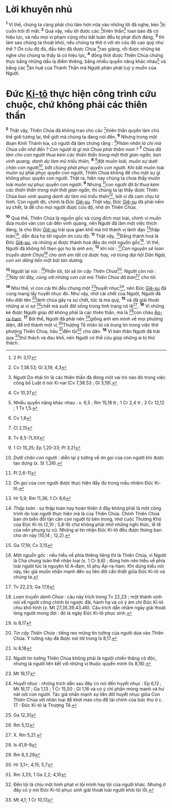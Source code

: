 # Lời khuyên nhủ
<sup><b>1</b></sup> Vì thế, chúng ta càng phải chú tâm hơn nữa vào những lời đã nghe, kẻo [^1@-625aa356-c6d7-407d-b74e-932f018a9585]bị cuốn trôi đi mất. <sup><b>2</b></sup> Quả vậy, nếu lời được các [^2@-625aa356-c6d7-407d-b74e-932f018a9585]thiên thần[^1-625aa356-c6d7-407d-b74e-932f018a9585] loan báo đã có hiệu lực, và nếu mọi vi phạm cũng như bất tuân đều bị phạt đích đáng, <sup><b>3</b></sup> thì làm sao chúng ta thoát khỏi, nếu chúng ta thờ ơ với ơn cứu độ cao quý như thế ? Ơn cứu độ đó, đầu tiên đã được Chúa [^3@-625aa356-c6d7-407d-b74e-932f018a9585]rao giảng, rồi được những kẻ nghe cho chúng ta thấy là có hiệu lực, <sup><b>4</b></sup> đồng thời được Thiên Chúa chứng thực bằng những dấu lạ điềm thiêng, bằng nhiều quyền năng khác nhau[^2-625aa356-c6d7-407d-b74e-932f018a9585] và bằng các [^4@-625aa356-c6d7-407d-b74e-932f018a9585]ân huệ của Thánh Thần mà Người phân phát tuỳ ý muốn của Người.


# Đức [Ki-tô]() thực hiện công trình cứu chuộc, chứ không phải các thiên thần
<sup><b>5</b></sup> Thật vậy, Thiên Chúa đã không trao cho các [^5@-625aa356-c6d7-407d-b74e-932f018a9585]thiên thần quyền làm chủ thế giới tương lai, thế giới mà chúng ta đang nói đến. <sup><b>6</b></sup> Nhưng trong một đoạn Kinh Thánh kia, có người đã làm chứng rằng : *[^6@-625aa356-c6d7-407d-b74e-932f018a9585]Phàm nhân là chi mà Chúa cần nhớ đến ? Con người là gì mà Chúa phải thăm nom ?* <sup><b>7</b></sup> *Chúa đã làm cho con người thua kém các thiên thần trong một thời gian ngắn, ban vinh quang, danh dự làm mũ triều thiên,* <sup><b>8</b></sup> *[^7@-625aa356-c6d7-407d-b74e-932f018a9585]đặt muôn loài, muôn sự dưới chân con người[^3-625aa356-c6d7-407d-b74e-932f018a9585], bắt chúng phải phục quyền con người.* Khi bắt muôn loài muôn sự phải phục quyền con người, Thiên Chúa không để cho một sự gì không phục quyền con người. Thật ra, hiện nay chúng ta chưa thấy muôn loài muôn sự phục quyền con người. <sup><b>9</b></sup> Nhưng *[^8@-625aa356-c6d7-407d-b74e-932f018a9585]con người đã bị thua kém các thiên thần trong một thời gian ngắn,* thì chúng ta lại thấy được Thiên Chúa *ban vinh quang danh dự làm mũ triều thiên*[^4-625aa356-c6d7-407d-b74e-932f018a9585], bởi vì đã cam chịu tử hình. Con người đó, chính là Đức [Giê-su](). Thật vậy, Đức [Giê-su]() đã phải nếm sự chết, là để cho mọi người được cứu độ, nhờ ơn Thiên Chúa.

<sup><b>10</b></sup> Quả thế, Thiên Chúa là nguồn gốc và cùng đích mọi loài, chính vì muốn đưa muôn vàn con cái đến vinh quang, nên Người đã làm một việc thích đáng, là cho Đức [Giê-su]() trải qua gian khổ mà trở thành vị lãnh đạo [^9@-625aa356-c6d7-407d-b74e-932f018a9585]thập toàn[^5-625aa356-c6d7-407d-b74e-932f018a9585], dẫn đưa họ tới nguồn ơn cứu độ. <sup><b>11</b></sup> Thật vậy, [^10@-625aa356-c6d7-407d-b74e-932f018a9585]Đấng thánh hoá là Đức [Giê-su](), và những ai được thánh hoá đều do một nguồn gốc[^6-625aa356-c6d7-407d-b74e-932f018a9585]. Vì thế, Người đã không hổ thẹn gọi họ là *anh em,* <sup><b>12</b></sup> khi nói : *[^11@-625aa356-c6d7-407d-b74e-932f018a9585]Con nguyện sẽ loan truyền danh Chúa[^7-625aa356-c6d7-407d-b74e-932f018a9585] cho anh em tất cả được hay, và trong đại hội Dân Ngài, con xin dâng tiến một bài tán dương.*

<sup><b>13</b></sup> Người lại nói : *[^12@-625aa356-c6d7-407d-b74e-932f018a9585]Phần tôi, tôi sẽ tin cậy Thiên Chúa*[^8-625aa356-c6d7-407d-b74e-932f018a9585]. Người còn nói : *[^13@-625aa356-c6d7-407d-b74e-932f018a9585]Này tôi đây, cùng với những con cái mà Thiên Chúa đã ban[^9-625aa356-c6d7-407d-b74e-932f018a9585] cho tôi.*

<sup><b>14</b></sup> Như thế, vì con cái thì đều chung một [^14@-625aa356-c6d7-407d-b74e-932f018a9585]huyết nhục[^10-625aa356-c6d7-407d-b74e-932f018a9585], nên Đức [Giê-su]() đã cùng mang lấy huyết nhục đó. Như vậy, nhờ cái chết của Người, Người đã tiêu diệt tên [^15@-625aa356-c6d7-407d-b74e-932f018a9585]lãnh chúa gây ra sự chết, tức là ma quỷ, <sup><b>15</b></sup> và đã giải thoát những ai vì sợ [^16@-625aa356-c6d7-407d-b74e-932f018a9585]chết mà suốt đời sống trong tình trạng nô lệ[^11-625aa356-c6d7-407d-b74e-932f018a9585]. <sup><b>16</b></sup> Vì những kẻ được Người giúp đỡ không phải là các thiên thần, mà là [^17@-625aa356-c6d7-407d-b74e-932f018a9585]con cháu [Áp-ra-ham](). <sup><b>17</b></sup> Bởi thế, Người đã phải nên [^18@-625aa356-c6d7-407d-b74e-932f018a9585]giống anh em mình về mọi phương diện, để trở thành một vị [^19@-625aa356-c6d7-407d-b74e-932f018a9585]Thượng Tế nhân từ và trung tín trong việc thờ phượng Thiên Chúa, hầu [^20@-625aa356-c6d7-407d-b74e-932f018a9585]đền tội[^12-625aa356-c6d7-407d-b74e-932f018a9585] cho dân. <sup><b>18</b></sup> Vì bản thân Người đã trải qua [^21@-625aa356-c6d7-407d-b74e-932f018a9585]thử thách và đau khổ, nên Người có thể cứu giúp những ai bị thử thách.

[^1-625aa356-c6d7-407d-b74e-932f018a9585]: Người Do-thái tin là các thiên thần đã đóng một vai trò nào đó trong việc công bố Luật ở núi Xi-nai (Cv 7,38.53 ; Gl 3,19).
[^2-625aa356-c6d7-407d-b74e-932f018a9585]: Nhiều quyền năng khác nhau : x. 6,5 ; Rm 15,18 tt ; 1 Cr 2,4 tt ; 2 Cr 12,12 ; 1 Tx 1,5.
[^3-625aa356-c6d7-407d-b74e-932f018a9585]: *Dưới chân con người* : diễn lại ý tưởng về ơn gọi của con người khi được tạo dựng (x. St 1,26).
[^4-625aa356-c6d7-407d-b74e-932f018a9585]: Ơn gọi của con người được thực hiện đầy đủ trong mầu nhiệm Đức Ki-tô.
[^5-625aa356-c6d7-407d-b74e-932f018a9585]: *Thập toàn* : sự thập toàn hay hoàn thiện ở đây không phải là một công trình do loài người thực hiện mà là của Thiên Chúa. Chính Thiên Chúa ban ơn biến đổi tận căn con người từ bên trong, nhờ cuộc Thương Khó của Đức Ki-tô (2,10 ; 5,8-9) chứ không phải nhờ những nghi thức, lễ tế của nền phụng tự cũ. Những ai tin nhận Đức Ki-tô đều được thông ban cho ơn này (10,14 ; 12,2).
[^6-625aa356-c6d7-407d-b74e-932f018a9585]: *Một nguồn gốc* : nếu hiểu về phía thiêng liêng thì là Thiên Chúa, vì Người là Cha chung toàn thể nhân loại (x. 1 Cr 8,6) ; đúng hơn nên hiểu về phía loài người tức là nguyên tổ A-đam, tổ phụ Áp-ra-ham. Khi dùng kiểu nói này, tác giả muốn nhấn mạnh đến sự liên đới cần thiết giữa Đức Ki-tô và chúng ta.
[^7-625aa356-c6d7-407d-b74e-932f018a9585]: *Loan truyền danh Chúa* : câu này trích trong Tv 22,23 ; một thánh vịnh nói về người công chính bị ngược đãi, hành hạ và có ý ám chỉ Đức Ki-tô chịu khổ hình (x. Mt 27,35.39.43.46). Câu trích dẫn nhằm ngày giải thoát lòng người mong đợi : đó là ngày Đức Ki-tô phục sinh.
[^8-625aa356-c6d7-407d-b74e-932f018a9585]: *Tin cậy Thiên Chúa* : tiếng reo mừng tin tưởng của người dựa vào Thiên Chúa. Ý tưởng này đã được nói tới trong Is 8,17.
[^9-625aa356-c6d7-407d-b74e-932f018a9585]: Người tin tưởng Thiên Chúa không phải là người chiến thắng cô độc, nhưng là người liên kết với những vị thuộc quyền mình (Is 8,18).
[^10-625aa356-c6d7-407d-b74e-932f018a9585]: *Huyết nhục* : những trích dẫn sau đây có nói đến huyết nhục : Ep 6,12 ; Mt 16,17 ; Ga 1,13 ; 1 Cr 15,50 ; Gl 1,16 và có ý chỉ phần mỏng manh và hư nát nơi con người. Tác giả nhấn mạnh sự liên đới huyết nhục giữa Con Thiên Chúa với nhân loại để khơi mào cho đề tài chính của bức thư ở c. 17 : Đức Ki-tô là Thượng Tế.
[^11-625aa356-c6d7-407d-b74e-932f018a9585]: X. Rm 5,21.
[^12-625aa356-c6d7-407d-b74e-932f018a9585]: Đền tội là chịu một hình phạt vì tội mình hay tội của người khác. Nhưng ở đây có ý nói Đức Ki-tô phục sinh giải thoát loài người khỏi tội lỗi.
[^1@-625aa356-c6d7-407d-b74e-932f018a9585]: 2 Pr 3,17
[^2@-625aa356-c6d7-407d-b74e-932f018a9585]: Cv 7,38.53; Gl 3,19; 4,3
[^3@-625aa356-c6d7-407d-b74e-932f018a9585]: Cv 10,37
[^4@-625aa356-c6d7-407d-b74e-932f018a9585]: Cv 1,8
[^5@-625aa356-c6d7-407d-b74e-932f018a9585]: Cl 2,15
[^6@-625aa356-c6d7-407d-b74e-932f018a9585]: Tv 8,5-7LXX
[^7@-625aa356-c6d7-407d-b74e-932f018a9585]: 1 Cr 15,25; Ep 1,20-23; Pl 3,21
[^8@-625aa356-c6d7-407d-b74e-932f018a9585]: Pl 2,6-11
[^9@-625aa356-c6d7-407d-b74e-932f018a9585]: Hr 5,9; Rm 11,36; 1 Cr 8,6
[^10@-625aa356-c6d7-407d-b74e-932f018a9585]: Ga 17,19; Cv 3,15
[^11@-625aa356-c6d7-407d-b74e-932f018a9585]: Tv 22,23; Ga 17,6
[^12@-625aa356-c6d7-407d-b74e-932f018a9585]: Is 8,17
[^13@-625aa356-c6d7-407d-b74e-932f018a9585]: Is 8,18
[^14@-625aa356-c6d7-407d-b74e-932f018a9585]: Mt 16,17
[^15@-625aa356-c6d7-407d-b74e-932f018a9585]: Ga 12,31
[^16@-625aa356-c6d7-407d-b74e-932f018a9585]: Rm 5,12
[^17@-625aa356-c6d7-407d-b74e-932f018a9585]: Is 41,8-9
[^18@-625aa356-c6d7-407d-b74e-932f018a9585]: Rm 8,3.29
[^19@-625aa356-c6d7-407d-b74e-932f018a9585]: Hr 3,1+; 4,15; 5,7
[^20@-625aa356-c6d7-407d-b74e-932f018a9585]: Rm 3,25; 1 Ga 2,2; 4,10
[^21@-625aa356-c6d7-407d-b74e-932f018a9585]: Mt 4,1; 1 Cr 10,13
